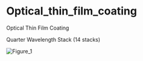 # Optical_thin_film_coating
Optical Thin Film Coating

Quarter Wavelength Stack (14 stacks)

![Figure_1](https://user-images.githubusercontent.com/30459885/196626362-3b6afe61-adcd-4a97-b532-fc60647eddb8.png)

